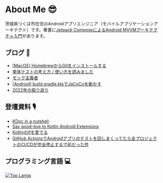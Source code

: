 # About Me 😎

茨城県つくば市在住のAndroidアプリエンジニア（モバイルアプリケーションアーキテクト）です。著書に[Jetpack ComposeによるAndroid MVVMアーキテクチャ入門](https://nextpublishing.jp/book/13660.html)があります。

## ブログ 🚀

<!-- BLOG-POST-LIST:START -->
- [[MacOS] HomebrewからGitをインストールする](https://okuzawats.com/blog/install-git-on-mac-from-homebrew/)
- [単体テストの考え方 / 使い方を読みました](https://okuzawats.com/blog/unit-testing-principles-practices-and-patterns/)
- [モック主義者](https://okuzawats.com/blog/mockist/)
- [[Android] build.gradle.ktsでJaCoCoを動かす](https://okuzawats.com/blog/configure-jacoco/)
- [2022年の振り返り](https://okuzawats.com/blog/looking-back-2022/)
<!-- BLOG-POST-LIST:END -->

## 登壇資料 🎙️

- [KDoc in a nutshell](https://github.com/okuzawats/slide/blob/main/20200821_Yumemi_apk_%231/KDoc_in_a_nutshell.md)
- [Say good-bye to Kotlin Android Extensions](https://github.com/okuzawats/slide/blob/main/20201127_Yumemi_apk_%232/say_good-bye_to_kotlin_android_extensions.md)
- [Kotlinのifを愛でる](https://github.com/okuzawats/slide/blob/main/20220311_Chura_Collaboration_%239/love-kotlin-if.md)
- [GitHub ActionsでAndroidアプリのテストを回しまくってたら全プロジェクトのCI/CDが完全停止する寸前だった件](https://github.com/okuzawats/slide/blob/main/20220614_Engineer_LT_%231_Android_Organized_by_U-NEXT/github-actions.md)

## プログラミング言語 💻
[![Top Langs](https://github-readme-stats.vercel.app/api/top-langs/?username=okuzawats)](https://github.com/anuraghazra/github-readme-stats)
